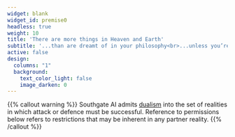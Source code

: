 ```yaml
---
widget: blank
widget_id: premise0
headless: true
weight: 10
title: 'There are more things in Heaven and Earth'
subtitle: '...than are dreamt of in your philosophy<br>...unless you’re a superintelligent AI<br>...in which case maybe you have it covered'
active: false
design:
  columns: "1"
  background:
    text_color_light: false
    image_darken: 0
---
```

{{% callout warning %}}
Southgate AI admits [dualism](https://en.wikipedia.org/wiki/Mind%E2%80%93body_dualism) into the set of realities in which attack or defence must be successful.
Reference to permissions below refers to restrictions that may be inherent in any partner reality.
{{% /callout %}}
